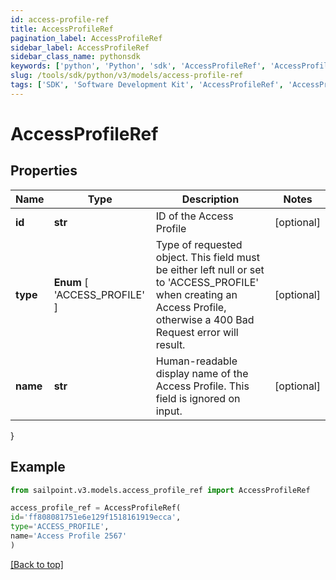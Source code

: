 ```yaml
---
id: access-profile-ref
title: AccessProfileRef
pagination_label: AccessProfileRef
sidebar_label: AccessProfileRef
sidebar_class_name: pythonsdk
keywords: ['python', 'Python', 'sdk', 'AccessProfileRef', 'AccessProfileRef'] 
slug: /tools/sdk/python/v3/models/access-profile-ref
tags: ['SDK', 'Software Development Kit', 'AccessProfileRef', 'AccessProfileRef']
---
```


# AccessProfileRef


## Properties

Name | Type | Description | Notes
------------ | ------------- | ------------- | -------------
**id** | **str** | ID of the Access Profile | [optional] 
**type** |  **Enum** [  'ACCESS_PROFILE' ] | Type of requested object. This field must be either left null or set to 'ACCESS_PROFILE' when creating an Access Profile, otherwise a 400 Bad Request error will result. | [optional] 
**name** | **str** | Human-readable display name of the Access Profile. This field is ignored on input. | [optional] 
}

## Example

```python
from sailpoint.v3.models.access_profile_ref import AccessProfileRef

access_profile_ref = AccessProfileRef(
id='ff808081751e6e129f1518161919ecca',
type='ACCESS_PROFILE',
name='Access Profile 2567'
)

```
[[Back to top]](#) 

